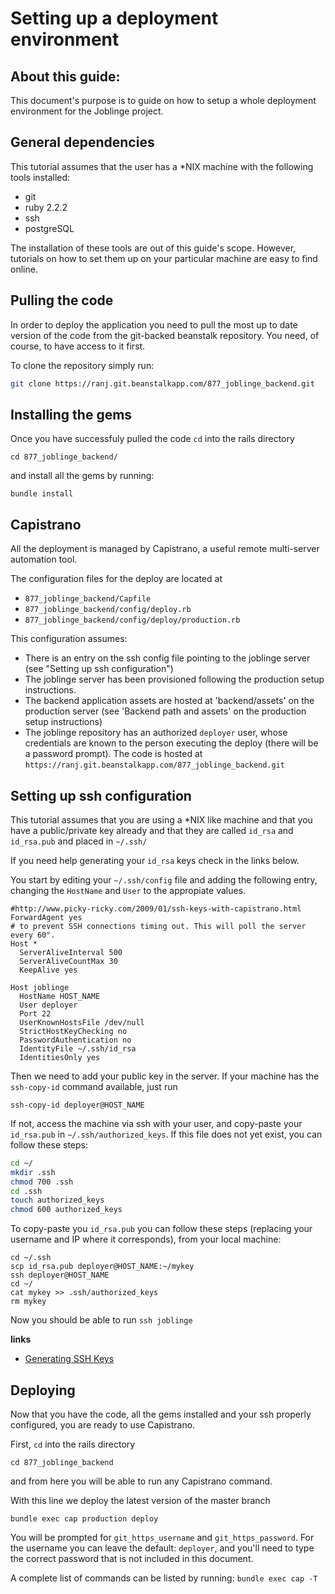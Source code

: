 # Setting up a deployment environment
## About this guide:

This document's purpose is to guide on how to setup a whole deployment environment for the Joblinge project.

## General dependencies
This tutorial assumes that the user has a *NIX machine with the following tools installed:
* git
* ruby 2.2.2
* ssh
* postgreSQL

The installation of these tools are out of this guide's scope. However, tutorials on how to set them up on your particular machine are easy to find online.


## Pulling the code
In order to deploy the application you need to pull the most up to date version of the code from the git-backed beanstalk repository. You need, of course, to have access to it first.

To clone the repository simply run:

```bash
git clone https://ranj.git.beanstalkapp.com/877_joblinge_backend.git
```

## Installing the gems
Once you have successfuly pulled the code `cd` into the rails directory

```
cd 877_joblinge_backend/
```

and install all the gems by running:

```
bundle install
```

## Capistrano
All the deployment is managed by Capistrano, a useful remote multi-server automation tool.

The configuration files for the deploy are located at

* `877_joblinge_backend/Capfile`
* `877_joblinge_backend/config/deploy.rb`
* `877_joblinge_backend/config/deploy/production.rb`

This configuration assumes:

* There is an entry on the ssh config file pointing to the joblinge server (see "Setting up ssh configuration")
* The joblinge server has been provisioned following the production setup instructions.
* The backend application assets are hosted at 'backend/assets' on the production server (see 'Backend path and assets' on the production setup instructions)
* The joblinge repository has an authorized `deployer` user, whose credentials are known to the person executing the deploy (there will be a password prompt). The code is hosted at `https://ranj.git.beanstalkapp.com/877_joblinge_backend.git`


## Setting up ssh configuration

This tutorial assumes that you are using a *NIX like machine and that you have a public/private key already and that they are called `id_rsa` and `id_rsa.pub`  and placed in `~/.ssh/`

If you need help generating your `id_rsa` keys check in the links below.

You start by editing your `~/.ssh/config` file and adding the following entry, changing the `HostName` and `User` to the appropiate values.

```
#http://www.picky-ricky.com/2009/01/ssh-keys-with-capistrano.html
ForwardAgent yes
# to prevent SSH connections timing out. This will poll the server every 60".
Host *
  ServerAliveInterval 500
  ServerAliveCountMax 30
  KeepAlive yes

Host joblinge
  HostName HOST_NAME
  User deployer
  Port 22
  UserKnownHostsFile /dev/null
  StrictHostKeyChecking no
  PasswordAuthentication no
  IdentityFile ~/.ssh/id_rsa
  IdentitiesOnly yes
```

Then we need to add your public key in the server. If your machine has the `ssh-copy-id` command available, just run

    ssh-copy-id deployer@HOST_NAME

If not, access the machine via ssh with your user, and copy-paste your `id_rsa.pub` in `~/.ssh/authorized_keys`. If this file does not yet exist, you can follow these steps:

```bash
cd ~/
mkdir .ssh
chmod 700 .ssh
cd .ssh
touch authorized_keys
chmod 600 authorized_keys
```

To copy-paste you `id_rsa.pub` you can follow these steps (replacing your username and IP where it corresponds), from your local machine:

```
cd ~/.ssh
scp id_rsa.pub deployer@HOST_NAME:~/mykey
ssh deployer@HOST_NAME
cd ~/
cat mykey >> .ssh/authorized_keys
rm mykey
```

Now you should be able to run `ssh joblinge`

**links**

* [Generating SSH Keys](https://help.github.com/articles/generating-ssh-keys/)

## Deploying

Now that you have the code, all the gems installed and your ssh properly configured, you are ready to use Capistrano.

First, `cd` into the rails directory

`cd 877_joblinge_backend`

and from here you will be able to run any Capistrano command.

With this line we deploy the latest version of the master branch

    bundle exec cap production deploy

You will be prompted for `git_https_username` and `git_https_password`. For the username you can leave the default: `deployer`, and you'll need to type the correct password that is not included in this document.

A complete list of commands can be listed by running: `bundle exec cap -T`
